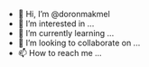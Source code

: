 - 👋 Hi, I’m @doronmakmel
- 👀 I’m interested in ...
- 🌱 I’m currently learning ...
- 💞️ I’m looking to collaborate on ...
- 📫 How to reach me ...

<!---
doronmakmel/doronmakmel is a ✨ special ✨ repository because its `README.md` (this file) appears on your GitHub profile.
You can click the Preview link to take a look at your changes.
--->
